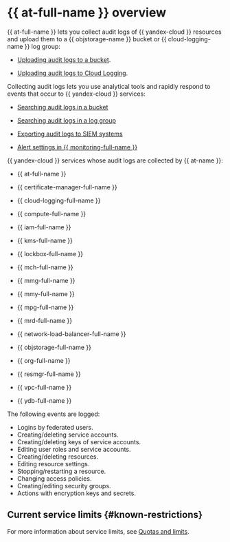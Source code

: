 # {{ at-full-name }} overview

{{ at-full-name }} lets you collect audit logs of {{ yandex-cloud }} resources and upload them to a {{ objstorage-name }} bucket or {{ cloud-logging-name }} log group:

* [Uploading audit logs to a bucket](../operations/export-bucket.md).

* [Uploading audit logs to Cloud Logging](../operations/export-cloud-logging.md).

Collecting audit logs lets you use analytical tools and rapidly respond to events that occur to {{ yandex-cloud }} services:

* [Searching audit logs in a bucket](../tutorials/search-bucket.md)

* [Searching audit logs in a log group](../tutorials/search-cloud-logging.md)

* [Exporting audit logs to SIEM systems](./export-siem.md)
* [Alert settings in {{ monitoring-full-name }}](../tutorials/alerts-monitoring.md)

{{ yandex-cloud }} services whose audit logs are collected by {{ at-name }}:

* {{ at-full-name }}
* {{ certificate-manager-full-name }}

* {{ cloud-logging-full-name }}

* {{ compute-full-name }}
* {{ iam-full-name }}
* {{ kms-full-name }}
* {{ lockbox-full-name }}
* {{ mch-full-name }}

* {{ mmg-full-name }}

* {{ mmy-full-name }}
* {{ mpg-full-name }}

* {{ mrd-full-name }}

* {{ network-load-balancer-full-name }}
* {{ objstorage-full-name }}
* {{ org-full-name }}
* {{ resmgr-full-name }}
* {{ vpc-full-name }}

* {{ ydb-full-name }}

The following events are logged:

* Logins by federated users.
* Creating/deleting service accounts.
* Creating/deleting keys of service accounts.
* Editing user roles and service accounts.
* Creating/deleting resources.
* Editing resource settings.
* Stopping/restarting a resource.
* Changing access policies.
* Creating/editing security groups.
* Actions with encryption keys and secrets.

## Current service limits {#known-restrictions}

For more information about service limits, see [Quotas and limits](limits.md).
